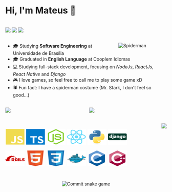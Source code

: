 # Hi, I'm Mateus :wave:

<br>
<a href="https://www.linkedin.com/in/matgomes21" target="_blank"><img src="https://img.shields.io/badge/-Mateus Gomes-%230077B5?style=for-the-badge&logo=linkedin&logoColor=white" target="_blank"></a>
<a href = "mailto: mateusgomes.nascimento21@gmail.com"><img src="https://img.shields.io/badge/-mateusgomes.nascimento21@gmail.com-%23E4405F?style=for-the-badge&logo=gmail&logoColor=white" target="_blank"></a>
<a href="https://t.me/matgomes21" target="_blank"><img src="https://img.shields.io/badge/-matgomes21-%230077B5?style=for-the-badge&logo=telegram&logoColor=white" target="_blank"></a>

##

<img align="right" src="https://media3.giphy.com/media/BWD3CtcudWL28/giphy.gif?cid=ecf05e4757spqmo9cyejnae2rewa7g5uykawd6rngazwj76b&rid=giphy.gif" alt="Spiderman" width='30%' />

- 🎓 Studying **Software Engineering** at Universidade de Brasília
- 🎓 Graduated in **English Language** at Cooplem Idiomas
- 💻 Studying full-stack development, focusing on _NodeJs_, _ReactJs_, _React Native_ and _Django_
- 🎮 I love games, so feel free to call me to play some game xD
- 🕷️ Fun fact: I have a spiderman costume (Mr. Stark, I don't feel so good...)

<br>

<a href="https://github.com/matgomes21">
  <img align="right" width="48%" src="https://github-readme-streak-stats.herokuapp.com/?user=matgomes21&theme=algolia" />
  <img width="48%" src="https://github-readme-stats.vercel.app/api?username=matgomes21&show_icons=true&theme=algolia" />
</a>

##


<img height='180em' align="right" src="https://github-readme-stats.vercel.app/api/top-langs/?username=matgomes21&hide=jupyter%20notebook,html&layout=compact&theme=algolia" />
 
<div style="display: inline_block"><br>
  <img align="center" alt="Js" height="50" width="60" src="https://raw.githubusercontent.com/devicons/devicon/master/icons/javascript/javascript-plain.svg">
  <img align="center" alt="Ts" height="50" width="60" src="https://raw.githubusercontent.com/devicons/devicon/master/icons/typescript/typescript-plain.svg">
  <img align="center" alt="Node" height="50" width="60" src="https://raw.githubusercontent.com/devicons/devicon/master/icons/nodejs/nodejs-original.svg">
  <img align="center" alt="React" height="50" width="60" src="https://raw.githubusercontent.com/devicons/devicon/master/icons/react/react-original.svg">
  <img align="center" alt="Python" height="50" width="60" src="https://raw.githubusercontent.com/devicons/devicon/master/icons/python/python-original.svg">
  <img align="center" alt="Django" height="50" width="60" src="https://raw.githubusercontent.com/devicons/devicon/master/icons/django/django-original.svg">
  <br><br>
  <img align="center" alt="Rails" height="50" width="60" src="https://raw.githubusercontent.com/devicons/devicon/master/icons/rails/rails-plain-wordmark.svg">
  <img align="center" alt="HTML" height="50" width="60" src="https://raw.githubusercontent.com/devicons/devicon/master/icons/html5/html5-original.svg">
  <img align="center" alt="CSS" height="50" width="60" src="https://raw.githubusercontent.com/devicons/devicon/master/icons/css3/css3-original.svg">
  <img align="center" alt="Docker" height="50" width="60" src="https://raw.githubusercontent.com/devicons/devicon/master/icons/docker/docker-original.svg">
  <img align="center" alt="C" height="50" width="60" src="https://raw.githubusercontent.com/devicons/devicon/master/icons/c/c-original.svg">
  <img align="center" alt="C++" height="50" width="60" src="https://raw.githubusercontent.com/devicons/devicon/master/icons/cplusplus/cplusplus-original.svg">
  <br><br>
</div>

##

<div align="center">
  <img src="https://raw.githubusercontent.com/matgomes21/matgomes21/output/github-contribution-grid-snake.svg" alt="Commit snake game" /img>
</div>
